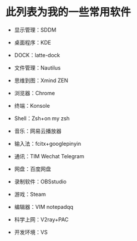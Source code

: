 # 此列表为我的一些常用软件



* 显示管理：SDDM

* 桌面程序：KDE
* DOCK：latte-dock
* 文件管理：Nautilus
* 思维到图：Xmind ZEN
* 浏览器：Chrome 
* 终端：Konsole
* Shell：Zsh+on my zsh
* 音乐：网易云播放器
* 输入法：fcitx+googlepinyin
* 通讯：TIM Wechat Telegram
* 网盘：百度网盘
* 录制软件：OBSstudio
* 游戏：Steam
* 编辑器：VIM notepadqq
* 科学上网：V2ray+PAC
* 开发环境：VS

